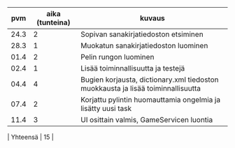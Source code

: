 
| pvm | aika (tunteina) | kuvaus |
| --- | --------------- | ------ |
| 24.3 | 2 | Sopivan sanakirjatiedoston etsiminen |
| 28.3 | 1 | Muokatun sanakirjatiedoston luominen |
| 01.4 | 2 | Pelin rungon luominen |
| 02.4 | 1 | Lisää toiminnallisuutta ja testejä |
| 04.4 | 4 | Bugien korjausta, dictionary.xml tiedoston muokkausta ja lisää toiminnallisuutta |
| 07.4 | 2 | Korjattu pylintin huomauttamia ongelmia ja lisätty uusi task |
| 11.4 | 3 | UI osittain valmis, GameServicen luontia |

| Yhteensä | 15 |